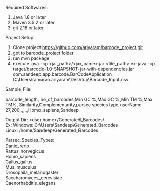 Required Softwares:
  1. Java 1.8 or later
  2. Maven 3.5.2 or later
  3. git 2.16 or later


Project Setup:
  1. Clone project https://github.com/ariyaram/barcode_project.git
  2. got to barcode_project folder
  3. run mvn package
  4. execute java -cp <jar_path>/<jar_name>.jar <className> <file_path>
  	ex: java -cp target/barcode-1.0-SNAPSHOT-jar-with-dependencies.jar com.sandeep.app.barcode.BarCodeApplication C:\Users\ramarao.ariyaram\Desktop\Barcode_Input.csv


Sample_File:

barcode_length, no_of_barcodes,Min GC %,Max GC %,Min TM %,Max TM%, Similarity,Complementarity,parsec species type,userName
27,200,,,,,,,Homo_sapiens,Sandeep

Output Dir:
	<user.home>/Generated_Barcodes/ <br/>
	Ex: Windows: C:\Users\Sandeep\Generated_Barcodes <br/>
	    Linux:  /home/Sandeep/Generated_Barcodes
 
Parsec_Species_Types:<br/>
	  Danio_rerio<br/>
	  Rattus_norvegicus<br/>
	  Homo_sapiens<br/>
	  Gallus_gallus<br/>
	  Mus_musculus<br/>
	  Drosophila_melanogaster<br/>
	  Saccharomyces_cerevisiae<br/>
	  Caenorhabditis_elegans
	
